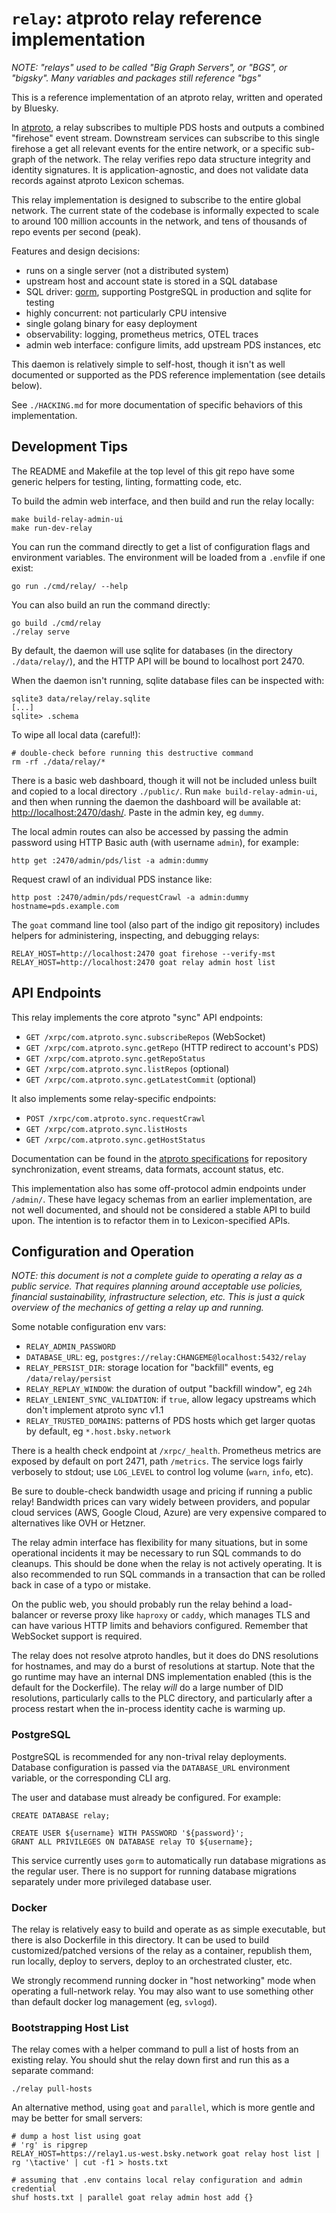 
`relay`: atproto relay reference implementation
===============================================

*NOTE: "relays" used to be called "Big Graph Servers", or "BGS", or "bigsky". Many variables and packages still reference "bgs"*

This is a reference implementation of an atproto relay, written and operated by Bluesky.

In [atproto](https://atproto.com), a relay subscribes to multiple PDS hosts and outputs a combined "firehose" event stream. Downstream services can subscribe to this single firehose a get all relevant events for the entire network, or a specific sub-graph of the network. The relay verifies repo data structure integrity and identity signatures. It is application-agnostic, and does not validate data records against atproto Lexicon schemas.

This relay implementation is designed to subscribe to the entire global network. The current state of the codebase is informally expected to scale to around 100 million accounts in the network, and tens of thousands of repo events per second (peak).

Features and design decisions:

- runs on a single server (not a distributed system)
- upstream host and account state is stored in a SQL database
- SQL driver: [gorm](https://gorm.io), supporting PostgreSQL in production and sqlite for testing
- highly concurrent: not particularly CPU intensive
- single golang binary for easy deployment
- observability: logging, prometheus metrics, OTEL traces
- admin web interface: configure limits, add upstream PDS instances, etc

This daemon is relatively simple to self-host, though it isn't as well documented or supported as the PDS reference implementation (see details below).

See `./HACKING.md` for more documentation of specific behaviors of this implementation.


## Development Tips

The README and Makefile at the top level of this git repo have some generic helpers for testing, linting, formatting code, etc.

To build the admin web interface, and then build and run the relay locally:

    make build-relay-admin-ui
    make run-dev-relay

You can run the command directly to get a list of configuration flags and environment variables. The environment will be loaded from a `.env`file if one exist:

    go run ./cmd/relay/ --help

You can also build an run the command directly:

    go build ./cmd/relay
    ./relay serve

By default, the daemon will use sqlite for databases (in the directory `./data/relay/`), and the HTTP API will be bound to localhost port 2470.

When the daemon isn't running, sqlite database files can be inspected with:

    sqlite3 data/relay/relay.sqlite
    [...]
    sqlite> .schema

To wipe all local data (careful!):

    # double-check before running this destructive command
    rm -rf ./data/relay/*

There is a basic web dashboard, though it will not be included unless built and copied to a local directory `./public/`. Run `make build-relay-admin-ui`, and then when running the daemon the dashboard will be available at: <http://localhost:2470/dash/>. Paste in the admin key, eg `dummy`.

The local admin routes can also be accessed by passing the admin password using HTTP Basic auth (with username `admin`), for example:

    http get :2470/admin/pds/list -a admin:dummy

Request crawl of an individual PDS instance like:

    http post :2470/admin/pds/requestCrawl -a admin:dummy hostname=pds.example.com

The `goat` command line tool (also part of the indigo git repository) includes helpers for administering, inspecting, and debugging relays:

    RELAY_HOST=http://localhost:2470 goat firehose --verify-mst
    RELAY_HOST=http://localhost:2470 goat relay admin host list

## API Endpoints

This relay implements the core atproto "sync" API endpoints:

- `GET /xrpc/com.atproto.sync.subscribeRepos` (WebSocket)
- `GET /xrpc/com.atproto.sync.getRepo` (HTTP redirect to account's PDS)
- `GET /xrpc/com.atproto.sync.getRepoStatus`
- `GET /xrpc/com.atproto.sync.listRepos` (optional)
- `GET /xrpc/com.atproto.sync.getLatestCommit` (optional)

It also implements some relay-specific endpoints:

- `POST /xrpc/com.atproto.sync.requestCrawl`
- `GET /xrpc/com.atproto.sync.listHosts`
- `GET /xrpc/com.atproto.sync.getHostStatus`

Documentation can be found in the [atproto specifications](https://atproto.com/specs/sync) for repository synchronization, event streams, data formats, account status, etc.

This implementation also has some off-protocol admin endpoints under `/admin/`. These have legacy schemas from an earlier implementation, are not well documented, and should not be considered a stable API to build upon. The intention is to refactor them in to Lexicon-specified APIs.

## Configuration and Operation

*NOTE: this document is not a complete guide to operating a relay as a public service. That requires planning around acceptable use policies, financial sustainability, infrastructure selection, etc. This is just a quick overview of the mechanics of getting a relay up and running.*

Some notable configuration env vars:

- `RELAY_ADMIN_PASSWORD`
- `DATABASE_URL`: eg, `postgres://relay:CHANGEME@localhost:5432/relay`
- `RELAY_PERSIST_DIR`: storage location for "backfill" events, eg `/data/relay/persist`
- `RELAY_REPLAY_WINDOW`: the duration of output "backfill window", eg `24h`
- `RELAY_LENIENT_SYNC_VALIDATION`: if `true`, allow legacy upstreams which don't implement atproto sync v1.1
- `RELAY_TRUSTED_DOMAINS`: patterns of PDS hosts which get larger quotas by default, eg `*.host.bsky.network`

There is a health check endpoint at `/xrpc/_health`. Prometheus metrics are exposed by default on port 2471, path `/metrics`. The service logs fairly verbosely to stdout; use `LOG_LEVEL` to control log volume (`warn`, `info`, etc).

Be sure to double-check bandwidth usage and pricing if running a public relay! Bandwidth prices can vary widely between providers, and popular cloud services (AWS, Google Cloud, Azure) are very expensive compared to alternatives like OVH or Hetzner.

The relay admin interface has flexibility for many situations, but in some operational incidents it may be necessary to run SQL commands to do cleanups. This should be done when the relay is not actively operating. It is also recommended to run SQL commands in a transaction that can be rolled back in case of a typo or mistake.

On the public web, you should probably run the relay behind a load-balancer or reverse proxy like `haproxy` or `caddy`, which manages TLS and can have various HTTP limits and behaviors configured. Remember that WebSocket support is required.

The relay does not resolve atproto handles, but it does do DNS resolutions for hostnames, and may do a burst of resolutions at startup. Note that the go runtime may have an internal DNS implementation enabled (this is the default for the Dockerfile). The relay *will* do a large number of DID resolutions, particularly calls to the PLC directory, and particularly after a process restart when the in-process identity cache is warming up.

### PostgreSQL

PostgreSQL is recommended for any non-trival relay deployments. Database configuration is passed via the `DATABASE_URL` environment variable, or the corresponding CLI arg.

The user and database must already be configured. For example:

    CREATE DATABASE relay;

    CREATE USER ${username} WITH PASSWORD '${password}';
    GRANT ALL PRIVILEGES ON DATABASE relay TO ${username};

This service currently uses `gorm` to automatically run database migrations as the regular user. There is no support for running database migrations separately under more privileged database user.

### Docker

The relay is relatively easy to build and operate as as simple executable, but there is also Dockerfile in this directory. It can be used to build customized/patched versions of the relay as a container, republish them, run locally, deploy to servers, deploy to an orchestrated cluster, etc.

We strongly recommend running docker in "host networking" mode when operating a full-network relay. You may also want to use something other than default docker log management (eg, `svlogd`).

### Bootstrapping Host List

The relay comes with a helper command to pull a list of hosts from an existing relay. You should shut the relay down first and run this as a separate command:

    ./relay pull-hosts

An alternative method, using `goat` and `parallel`, which is more gentle and may be better for small servers:

    # dump a host list using goat
    # 'rg' is ripgrep
    RELAY_HOST=https://relay1.us-west.bsky.network goat relay host list | rg '\tactive' | cut -f1 > hosts.txt

    # assuming that .env contains local relay configuration and admin credential
    shuf hosts.txt | parallel goat relay admin host add {}
